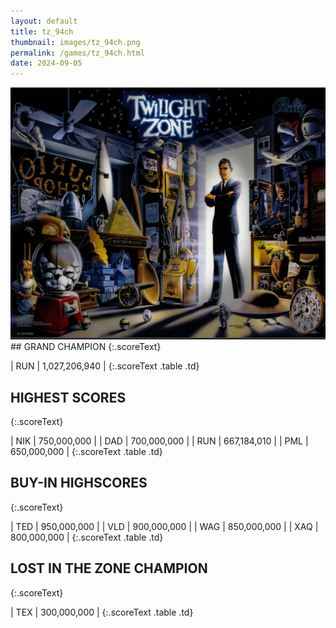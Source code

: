 ```yaml
---
layout: default
title: tz_94ch
thumbnail: images/tz_94ch.png
permalink: /games/tz_94ch.html
date: 2024-09-05
---
```


<img src="../images/tz_94ch.png" class="gameThumbnail img-fluid mx-auto align-middle">
## GRAND CHAMPION
{:.scoreText}

| RUN | 1,027,206,940 | 
{:.scoreText .table .td}

## HIGHEST SCORES
{:.scoreText}

| NIK | 750,000,000 | 
| DAD | 700,000,000 | 
| RUN | 667,184,010 | 
| PML | 650,000,000 | 
{:.scoreText .table .td}

## BUY-IN HIGHSCORES
{:.scoreText}

| TED | 950,000,000 | 
| VLD | 900,000,000 | 
| WAG | 850,000,000 | 
| XAQ | 800,000,000 | 
{:.scoreText .table .td}

## LOST IN THE ZONE CHAMPION
{:.scoreText}

| TEX | 300,000,000 | 
{:.scoreText .table .td}
